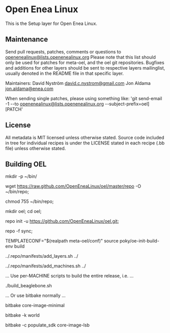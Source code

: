 Open Enea Linux
===

This is the Setup layer for Open Enea Linux.

Maintenance
-----------

Send pull requests, patches, comments or questions to openenealinux@lists.openenealinux.org
Please note that this list should only be used for patches for meta-oel, and the oel git
repositories.
Bugfixes and additions for other layers should be sent to respective layers mailinglist,
usually denoted in the README file in that specific layer.


Maintainers: David Nyström <david.c.nystrom@gmail.com>
	     Jon Aldama <jon.aldama@enea.com>

When sending single patches, please using something like:
'git send-email -1 --to openenealinux@lists.openenealinux.org --subject-prefix=oel][PATCH'

License
-------

All metadata is MIT licensed unless otherwise stated. Source code included
in tree for individual recipes is under the LICENSE stated in each recipe
(.bb file) unless otherwise stated.


Building OEL
-------

mkdir -p ~/bin/

wget https://raw.github.com/OpenEneaLinux/oel/master/repo -O ~/bin/repo;

chmod 755 ~/bin/repo;

mkdir oel; cd oel;

repo init -u https://github.com/OpenEneaLinux/oel.git;

repo -f sync;

TEMPLATECONF="$(realpath meta-oel/conf)" source poky/oe-init-build-env build

../.repo/manifests/add_layers.sh ../

../.repo/manifests/add_machines.sh ../

... Use per-MACHINE scripts to build the entire release, i.e. ...

./build_beaglebone.sh

... Or use bitbake normally ...

bitbake core-image-minimal

bitbake -k world

bitbake -c populate_sdk core-image-lsb
